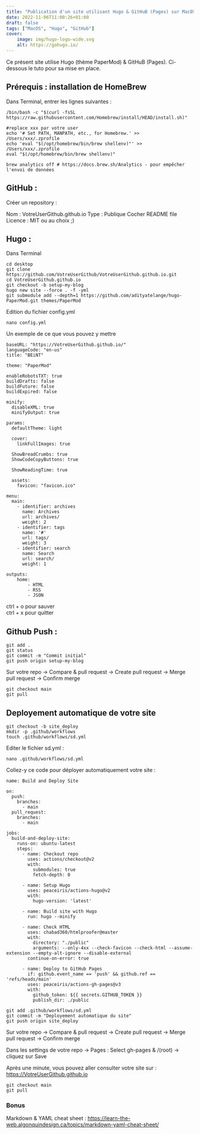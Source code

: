 ```yaml
---
title: "Publication d'un site utilisant Hugo & GitHuB (Pages) sur MacOS (Mx)"
date: 2022-11-06T11:00:26+01:00
draft: false
tags: ["MacOS", "Hugo", "GitHub"]
cover:
    image: img/hugo-logo-wide.svg
    alt: https://gohugo.io/
---
```


Ce présent site utilise Hugo (thème PaperMod) & GitHuB (Pages). Ci-dessous le tuto pour sa mise en place.

## Prérequis : installation de HomeBrew

Dans Terminal, entrer les lignes suivantes :
```
/bin/bash -c "$(curl -fsSL https://raw.githubusercontent.com/Homebrew/install/HEAD/install.sh)"

#replace xxx par votre user
echo '# Set PATH, MANPATH, etc., for Homebrew.' >> /Users/xxx/.zprofile
echo 'eval "$(/opt/homebrew/bin/brew shellenv)"' >> /Users/xxx/.zprofile
eval "$(/opt/homebrew/bin/brew shellenv)"  

brew analytics off # https://docs.brew.sh/Analytics - pour empêcher l'envoi de données
```

## GitHub :

Créer un repository :

Nom : VotreUserGithub.github.io
Type : Publique
Cocher README file
Licence : MIT ou au choix ;)

## Hugo :
Dans Terminal
```
cd desktop
git clone https://github.com/VotreUserGithub/VotreUserGithub.github.io.git
cd VotreUserGithub.github.io
git checkout -b setup-my-blog
hugo new site --force . -f -yml
git submodule add --depth=1 https://github.com/adityatelange/hugo-PaperMod.git themes/PaperMod
```

Edition du fichier config.yml 

```
nano config.yml
```
Un exemple de ce que vous pouvez y mettre
```
baseURL: "https://VotreUserGithub.github.io/"
languageCode: "en-us"
title: "BEiNT"

theme: "PaperMod"

enableRobotsTXT: true
buildDrafts: false
buildFuture: false
buildExpired: false

minify:
  disableXML: true
  minifyOutput: true

params:
  defaultTheme: light

  cover:
    linkFullImages: true

  ShowBreadCrumbs: true
  ShowCodeCopyButtons: true

  ShowReadingTime: true

  assets:
    favicon: "favicon.ico"

menu:
  main:
    - identifier: archives
      name: Archives
      url: archives/
      weight: 2
    - identifier: tags
      name: '#'
      url: tags/
      weight: 3
    - identifier: search
      name: Search
      url: search/
      weight: 1
  
outputs:
    home:
        - HTML
        - RSS
        - JSON
```
ctrl + o pour sauver  
ctrl + x pour quitter

## Github Push :

```
git add .
git status
git commit -m "Commit initial"
git push origin setup-my-blog
```

Sur votre repo -> Compare & pull request -> Create pull request -> Merge pull request -> Confirm merge

```
git checkout main
git pull
```

## Deployement automatique de votre site

```
git checkout -b site_deploy
mkdir -p .github/workflows
touch .github/workflows/sd.yml
```
Editer le fichier sd.yml :
```
nano .github/workflows/sd.yml
```
Collez-y ce code pour déployer automatiquement votre site :
```
name: Build and Deploy Site

on:
  push:
    branches:
      - main
  pull_request:
    branches:
      - main

jobs:
  build-and-deploy-site:
    runs-on: ubuntu-latest
    steps:
      - name: Checkout repo
        uses: actions/checkout@v2
        with:
          submodules: true
          fetch-depth: 0

      - name: Setup Hugo
        uses: peaceiris/actions-hugo@v2
        with:
          hugo-version: 'latest'

      - name: Build site with Hugo
        run: hugo --minify

      - name: Check HTML
        uses: chabad360/htmlproofer@master
        with:
          directory: "./public"
          arguments: --only-4xx --check-favicon --check-html --assume-extension --empty-alt-ignore --disable-external
        continue-on-error: true

      - name: Deploy to GitHub Pages
        if: github.event_name == 'push' && github.ref == 'refs/heads/main'
        uses: peaceiris/actions-gh-pages@v3
        with:
          github_token: ${{ secrets.GITHUB_TOKEN }}
          publish_dir: ./public
```
```
git add .github/workflows/sd.yml
git commit -m "Deployement automatique du site"
git push origin site_deploy
```
Sur votre repo -> Compare & pull request -> Create pull request -> Merge pull request -> Confirm merge

Dans les settings de votre repo -> Pages :
Select gh-pages & /(root) -> cliquez sur Save

Après une minute, vous pouvez aller consulter votre site sur : https://VotreUserGithub.github.io

```
git checkout main
git pull
```

### Bonus
Markdown & YAML cheat sheet : https://learn-the-web.algonquindesign.ca/topics/markdown-yaml-cheat-sheet/

